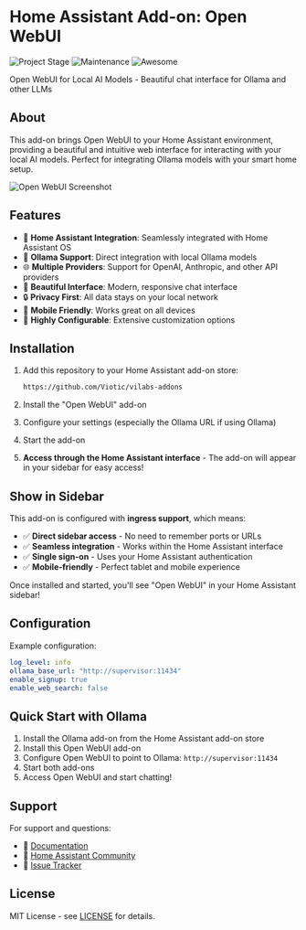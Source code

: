 # Home Assistant Add-on: Open WebUI

![Project Stage][project-stage-shield]
![Maintenance][maintenance-shield]
![Awesome][awesome-shield]

Open WebUI for Local AI Models - Beautiful chat interface for Ollama and other LLMs

## About

This add-on brings Open WebUI to your Home Assistant environment, providing a beautiful and intuitive web interface for interacting with your local AI models. Perfect for integrating Ollama models with your smart home setup.

![Open WebUI Screenshot](https://raw.githubusercontent.com/open-webui/open-webui/main/demo.gif)

## Features

- 🎯 **Home Assistant Integration**: Seamlessly integrated with Home Assistant OS
- 🤖 **Ollama Support**: Direct integration with local Ollama models
- 🌐 **Multiple Providers**: Support for OpenAI, Anthropic, and other API providers
- 🎨 **Beautiful Interface**: Modern, responsive chat interface
- 🔒 **Privacy First**: All data stays on your local network
- 📱 **Mobile Friendly**: Works great on all devices
- 🔧 **Highly Configurable**: Extensive customization options

## Installation

1. Add this repository to your Home Assistant add-on store:

   ```txt
   https://github.com/Viotic/vilabs-addons
   ```

2. Install the "Open WebUI" add-on
3. Configure your settings (especially the Ollama URL if using Ollama)
4. Start the add-on
5. **Access through the Home Assistant interface** - The add-on will appear in
   your sidebar for easy access!

## Show in Sidebar

This add-on is configured with **ingress support**, which means:
- ✅ **Direct sidebar access** - No need to remember ports or URLs
- ✅ **Seamless integration** - Works within the Home Assistant interface
- ✅ **Single sign-on** - Uses your Home Assistant authentication
- ✅ **Mobile-friendly** - Perfect tablet and mobile experience

Once installed and started, you'll see "Open WebUI" in your Home Assistant sidebar!

## Configuration

Example configuration:

```yaml
log_level: info
ollama_base_url: "http://supervisor:11434"
enable_signup: true
enable_web_search: false
```

## Quick Start with Ollama

1. Install the Ollama add-on from the Home Assistant add-on store
2. Install this Open WebUI add-on
3. Configure Open WebUI to point to Ollama: `http://supervisor:11434`
4. Start both add-ons
5. Access Open WebUI and start chatting!

## Support

For support and questions:

- 📖 [Documentation](DOCS.md)
- 💬 [Home Assistant Community](https://community.home-assistant.io/)
- 🐛 [Issue Tracker](https://github.com/open-webui/open-webui/issues)

## License

MIT License - see [LICENSE](https://github.com/open-webui/open-webui/blob/main/LICENSE)
for details.

[awesome-shield]: https://img.shields.io/badge/awesome%3F-yes-brightgreen.svg
[maintenance-shield]: https://img.shields.io/maintenance/yes/2025.svg
[project-stage-shield]: https://img.shields.io/badge/project%20stage-experimental-yellow.svg
